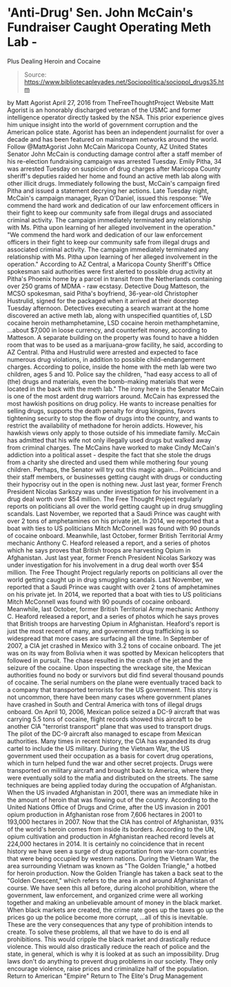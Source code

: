 # 'Anti-Drug' Sen. John McCain's Fundraiser Caught Operating Meth Lab - 
Plus Dealing Heroin and Cocaine

> Source: https://www.bibliotecapleyades.net/Sociopolitica/sociopol_drugs35.htm

by Matt Agorist April 27, 2016
from TheFreeThoughtProject Website
Matt Agorist is an honorably discharged veteran of the USMC and former intelligence operator
directly tasked by the NSA.
This prior experience gives him unique insight into the world of government corruption and
the American police state.
Agorist has been an independent journalist for over a decade and has been featured on mainstream networks around the world. Follow @MattAgorist
John McCain
Maricopa County, AZ
United States Senator John McCain is conducting damage control after a staff member of his re-election fundraising campaign was arrested Tuesday.
Emily Pitha, 34 was arrested Tuesday on suspicion of drug charges after Maricopa County sheriff's deputies raided her home and found an active meth lab along with other illicit drugs. Immediately following the bust, McCain's campaign fired Pitha and issued a statement decrying her actions. Late Tuesday night, McCain's campaign manager, Ryan O'Daniel, issued this response:
"We commend the hard work and dedication of our law enforcement officers in their fight to keep our community safe from illegal drugs and associated criminal activity. The campaign immediately terminated any relationship with Ms. Pitha upon learning of her alleged involvement in the operation."
"We commend the hard work and dedication of our law enforcement officers in their fight to keep our community safe from illegal drugs and associated criminal activity.
The campaign immediately terminated any relationship with Ms. Pitha upon learning of her alleged involvement in the operation."
According to AZ Central, a Maricopa County Sheriff's Office spokesman said authorities were first alerted to possible drug activity at Pitha's Phoenix home by a parcel in transit from the Netherlands containing over 250 grams of MDMA - raw ecstasy.
Detective Doug Matteson, the MCSO spokesman, said Pitha's boyfriend, 36-year-old Christopher Hustrulid, signed for the packaged when it arrived at their doorstep Tuesday afternoon.
Detectives executing a search warrant at the home discovered an active meth lab, along with unspecified quantities of,
LSD cocaine heroin methamphetamine,
LSD
cocaine
heroin
methamphetamine,
...about $7,000 in loose currency, and counterfeit money, according to Matteson.
A separate building on the property was found to have a hidden room that was to be used as a marijuana-grow facility, he said, according to AZ Central. Pitha and Hustrulid were arrested and expected to face numerous drug violations, in addition to possible child-endangerment charges.
According to police, inside the home with the meth lab were two children, ages 5 and 10.
Police say the children,
"had easy access to all of (the) drugs and materials, even the bomb-making materials that were located in the back with the meth lab."
The irony here is the Senator McCain is one of the most ardent drug warriors around.
McCain has expressed the most hawkish positions on drug policy. He wants to increase penalties for selling drugs, supports the death penalty for drug kingpins, favors tightening security to stop the flow of drugs into the country, and wants to restrict the availability of methadone for heroin addicts.
However, his hawkish views only apply to those outside of his immediate family.
McCain has admitted that his wife not only illegally used drugs but walked away from criminal charges. The McCains have worked to make Cindy McCain's addiction into a political asset - despite the fact that she stole the drugs from a charity she directed and used them while mothering four young children.
Perhaps, the Senator will try out this magic again...
Politicians and their staff members, or businesses getting caught with drugs or conducting their hypocrisy out in the open is nothing new.
Just last year, former French President Nicolas Sarkozy was under investigation for his involvement in a drug deal worth over $54 million. The Free Thought Project regularly reports on politicians all over the world getting caught up in drug smuggling scandals. Last November, we reported that a Saudi Prince was caught with over 2 tons of amphetamines on his private jet. In 2014, we reported that a boat with ties to US politicians Mitch McConnell was found with 90 pounds of cocaine onboard. Meanwhile, last October, former British Territorial Army mechanic Anthony C. Heaford released a report, and a series of photos which he says proves that British troops are harvesting Opium in Afghanistan.
Just last year, former French President Nicolas Sarkozy was under investigation for his involvement in a drug deal worth over $54 million. The Free Thought Project regularly reports on politicians all over the world getting caught up in drug smuggling scandals.
Last November, we reported that a Saudi Prince was caught with over 2 tons of amphetamines on his private jet. In 2014, we reported that a boat with ties to US politicians Mitch McConnell was found with 90 pounds of cocaine onboard.
Meanwhile, last October, former British Territorial Army mechanic Anthony C. Heaford released a report, and a series of photos which he says proves that British troops are harvesting Opium in Afghanistan.
Heaford's report is just the most recent of many, and government drug trafficking is so widespread that more cases are surfacing all the time.
In September of 2007, a CIA jet crashed in Mexico with 3.2 tons of cocaine onboard. The jet was on its way from Bolivia when it was spotted by Mexican helicopters that followed in pursuit.
The chase resulted in the crash of the jet and the seizure of the cocaine.
Upon inspecting the wreckage site, the Mexican authorities found no body or survivors but did find several thousand pounds of cocaine. The serial numbers on the plane were eventually traced back to a company that transported terrorists for the US government.
This story is not uncommon, there have been many cases where government planes have crashed in South and Central America with tons of illegal drugs onboard.
On April 10, 2006, Mexican police seized a DC-9 aircraft that was carrying 5.5 tons of cocaine, flight records showed this aircraft to be another CIA "terrorist transport" plane that was used to transport drugs. The pilot of the DC-9 aircraft also managed to escape from Mexican authorities.
Many times in recent history, the CIA has expanded its drug cartel to include the US military.
During the Vietnam War, the US government used their occupation as a basis for covert drug operations, which in turn helped fund the war and other secret projects. Drugs were transported on military aircraft and brought back to America, where they were eventually sold to the mafia and distributed on the streets.
The same techniques are being applied today during the occupation of Afghanistan.
When the US invaded Afghanistan in 2001, there was an immediate hike in the amount of heroin that was flowing out of the country.
According to the United Nations Office of Drugs and Crime, after the US invasion in 2001 opium production in Afghanistan rose from 7,606 hectares in 2001 to 193,000 hectares in 2007. Now that the CIA has control of Afghanistan, 93% of the world's heroin comes from inside its borders.
According to the UN, opium cultivation and production in Afghanistan reached record levels at 224,000 hectares in 2014.
It is certainly no coincidence that in recent history we have seen a surge of drug exportation from war-torn countries that were being occupied by western nations.
During the Vietnam War, the area surrounding Vietnam was known as "The Golden Triangle," a hotbed for heroin production. Now the Golden Triangle has taken a back seat to the "Golden Crescent," which refers to the area in and around Afghanistan of course.
We have seen this all before, during alcohol prohibition, where the government, law enforcement, and organized crime were all working together and making an unbelievable amount of money in the black market.
When black markets are created,
the crime rate goes up
the taxes go up
the prices go up
the police become more corrupt,
...all of this is inevitable.
These are the very consequences that any type of prohibition intends to create.
To solve these problems, all that we have to do is end all prohibitions. This would cripple the black market and drastically reduce violence. This would also drastically reduce the reach of police and the state, in general, which is why it is looked at as such an impossibility.
Drug laws don't do anything to prevent drug problems in our society.
They only encourage violence, raise prices and criminalize half of the population.
Return to American "Empire"
Return to The Elite's Drug Management

